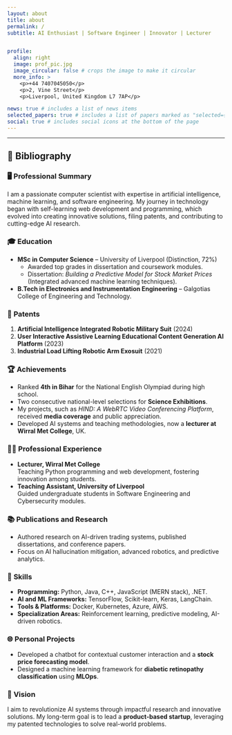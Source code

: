 ```yaml
---
layout: about
title: about
permalink: /
subtitle: AI Enthusiast | Software Engineer | Innovator | Lecturer


profile:
  align: right
  image: prof_pic.jpg
  image_circular: false # crops the image to make it circular
  more_info: >
    <p>+44 7407045050</p>
    <p>2, Vine Street</p>
    <p>Liverpool, United Kingdom L7 7AP</p>

news: true # includes a list of news items
selected_papers: true # includes a list of papers marked as "selected={true}"
social: true # includes social icons at the bottom of the page
---
```



---

## 📜 **Bibliography**

### 🖥️ **Professional Summary**
I am a passionate computer scientist with expertise in artificial intelligence, machine learning, and software engineering. My journey in technology began with self-learning web development and programming, which evolved into creating innovative solutions, filing patents, and contributing to cutting-edge AI research.

### 🎓 **Education**
- **MSc in Computer Science** – University of Liverpool (Distinction, 72%)
  - Awarded top grades in dissertation and coursework modules.
  - Dissertation: *Building a Predictive Model for Stock Market Prices* (Integrated advanced machine learning techniques).
- **B.Tech in Electronics and Instrumentation Engineering** – Galgotias College of Engineering and Technology.

### 📂 **Patents**
1. **Artificial Intelligence Integrated Robotic Military Suit** (2024)
2. **User Interactive Assistive Learning Educational Content Generation AI Platform** (2023)
3. **Industrial Load Lifting Robotic Arm Exosuit** (2021)

### 🏆 **Achievements**
- Ranked **4th in Bihar** for the National English Olympiad during high school.
- Two consecutive national-level selections for **Science Exhibitions**.
- My projects, such as *HIND: A WebRTC Video Conferencing Platform*, received **media coverage** and public appreciation.
- Developed AI systems and teaching methodologies, now a **lecturer at Wirral Met College**, UK.

### 👨‍🏫 **Professional Experience**
- **Lecturer, Wirral Met College**  
  Teaching Python programming and web development, fostering innovation among students.
- **Teaching Assistant, University of Liverpool**  
  Guided undergraduate students in Software Engineering and Cybersecurity modules.

### 📚 **Publications and Research**
- Authored research on AI-driven trading systems, published dissertations, and conference papers.
- Focus on AI hallucination mitigation, advanced robotics, and predictive analytics.

### 🌟 **Skills**
- **Programming:** Python, Java, C++, JavaScript (MERN stack), .NET.
- **AI and ML Frameworks:** TensorFlow, Scikit-learn, Keras, LangChain.
- **Tools & Platforms:** Docker, Kubernetes, Azure, AWS.
- **Specialization Areas:** Reinforcement learning, predictive modeling, AI-driven robotics.

### 🌐 **Personal Projects**
- Developed a chatbot for contextual customer interaction and a **stock price forecasting model**.
- Designed a machine learning framework for **diabetic retinopathy classification** using **MLOps**.

### 🎯 **Vision**
I aim to revolutionize AI systems through impactful research and innovative solutions. My long-term goal is to lead a **product-based startup**, leveraging my patented technologies to solve real-world problems.

